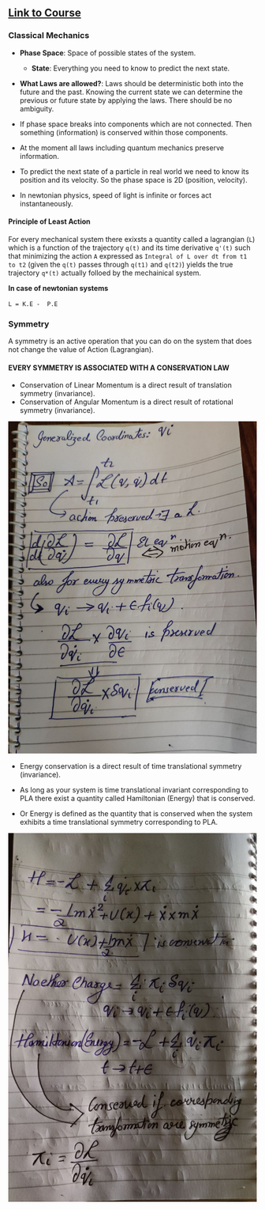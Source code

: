 ## [Link to Course](https://www.youtube.com/view_play_list?p=189C0DCE90CB6D81)

### Classical Mechanics

- **Phase Space**: Space of possible states of the system.
	- **State**: Everything you need to know to predict the next state.

- **What Laws are allowed?**: Laws should be deterministic both into the future and the past. Knowing the current state we can determine the previous or future state by applying the laws. There should be no ambiguity.

- If phase space breaks into components which are not connected. Then something (information) is conserved within those components.

- At the moment all laws including quantum mechanics preserve information.

- To predict the next state of a particle in real world we need to know its position and its velocity. So the phase space is 2D (position, velocity).

- In newtonian physics, speed of light is infinite or forces act instantaneously. 

#### Principle of Least Action

For every mechanical system there exixsts a quantity called a lagrangian (`L`) which is a function of the trajectory `q(t)` and its time derivative `q'(t)` such that minimizing the action `A` expressed as `Integral of L over dt from t1 to t2` (given the `q(t)` passes through `q(t1)` and `q(t2)`) yields the true trajectory `q*(t)` actually folloed by the mechainical system.

**In case of newtonian systems**

`L = K.E -  P.E`

### Symmetry

A symmetry is an active operation that you can do on the system that does not change the value of Action (Lagrangian).

#### EVERY SYMMETRY IS ASSOCIATED WITH A CONSERVATION LAW

- Conservation of Linear Momentum is a direct result of translation symmetry (invariance).
- Conservation of Angular Momentum is a direct result of rotational symmetry (invariance).

![](images/PLA.jpeg)

- Energy conservation is a direct result of time translational symmetry (invariance).

- As long as your system is time translational invariant corresponding to PLA there exist a quantity called Hamiltonian (Energy) that is conserved.

- Or Energy is defined as the quantity that is conserved when the system exhibits a time translational symmetry corresponding to PLA.

![](images/hamiltonia-noether.jpeg)
